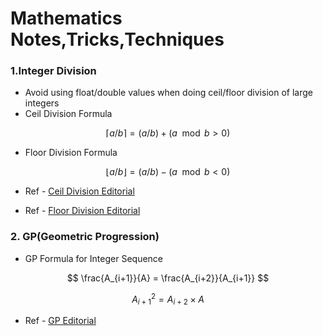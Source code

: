 # Mathematics Notes,Tricks,Techniques

### 1.Integer Division
- Avoid using float/double values when doing ceil/floor division of large integers
- Ceil Division Formula 

$$
\lceil a/b \rceil  = (a / b) + (a \mod b > 0)
$$

- Floor Division Formula

$$
\lfloor a/b \rfloor = (a / b) - (a \mod b < 0)
$$

- Ref - [Ceil Division Editorial](https://atcoder.jp/contests/abc345/editorial/9593)

- Ref - [Floor Division Editorial](https://atcoder.jp/contests/abc239/editorial/3434)

### 2. GP(Geometric Progression)

- GP Formula for Integer Sequence

$$
\frac{A_{i+1}}{A} = \frac{A_{i+2}}{A_{i+1}}
$$

$$
{A_{i+1}^2} = {A_{i+2}} \times {A}
$$

- Ref - [GP Editorial](https://atcoder.jp/contests/abc390/editorial/12050)